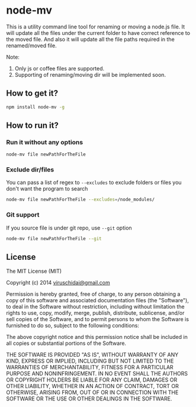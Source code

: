 # node-mv

This is a utility command line tool for renaming or moving a node.js file. It will update all the files
under the current folder to have correct reference to the moved file. And also it will update all the file paths
required in the renamed/moved file.

Note:
  1. Only js or coffee files are supported.
  2. Supporting of renaming/moving dir will be implemented soon.

## How to get it?

```bash
npm install node-mv -g
```

## How to run it?

### Run it without any options
```bash
node-mv file newPathForTheFile
```

### Exclude dir/files

You can pass a list of regex to `--excludes` to exclude folders or files you don't want the program to search

```bash
node-mv file newPathForTheFile --excludes=/node_modules/
```

### Git support

If you source file is under git repo, use `--git` option


```bash
node-mv file newPathForTheFile --git
```

## License
The MIT License (MIT)

Copyright (c) 2014 viruschidai@gmail.com

Permission is hereby granted, free of charge, to any person obtaining a copy
of this software and associated documentation files (the "Software"), to deal
in the Software without restriction, including without limitation the rights
to use, copy, modify, merge, publish, distribute, sublicense, and/or sell
copies of the Software, and to permit persons to whom the Software is
furnished to do so, subject to the following conditions:

The above copyright notice and this permission notice shall be included in
all copies or substantial portions of the Software.

THE SOFTWARE IS PROVIDED "AS IS", WITHOUT WARRANTY OF ANY KIND, EXPRESS OR
IMPLIED, INCLUDING BUT NOT LIMITED TO THE WARRANTIES OF MERCHANTABILITY,
FITNESS FOR A PARTICULAR PURPOSE AND NONINFRINGEMENT. IN NO EVENT SHALL THE
AUTHORS OR COPYRIGHT HOLDERS BE LIABLE FOR ANY CLAIM, DAMAGES OR OTHER
LIABILITY, WHETHER IN AN ACTION OF CONTRACT, TORT OR OTHERWISE, ARISING FROM,
OUT OF OR IN CONNECTION WITH THE SOFTWARE OR THE USE OR OTHER DEALINGS IN
THE SOFTWARE.
